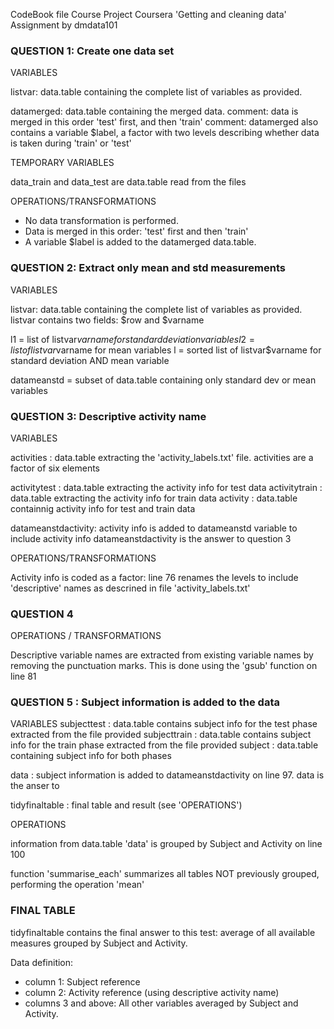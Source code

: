 
CodeBook file
Course Project Coursera 'Getting and cleaning data'
Assignment by dmdata101


### QUESTION 1: Create one data set

VARIABLES

listvar: data.table containing the complete list of variables as provided.

datamerged: data.table containing the merged data.
 comment: data is merged in this order 'test' first, and then 'train'
 comment: datamerged also contains a variable $label, a factor with two levels describing whether data is taken during 'train' or 'test'
 
TEMPORARY VARIABLES

data_train and data_test are data.table read from the files

OPERATIONS/TRANSFORMATIONS

- No data transformation is performed.
- Data is merged in this order: 'test' first and then 'train'
- A variable $label is added to the datamerged data.table.

### QUESTION 2: Extract only mean and std measurements

VARIABLES

listvar: data.table containing the complete list of variables as provided.
 listvar contains two fields: $row and $varname

l1 = list of listvar$varname for standard deviation variables
l2 = list of listvar$varname for mean variables
l = sorted list of listvar$varname for standard deviation AND mean variable

datameanstd = subset of data.table containing only standard dev or mean variables



### QUESTION 3: Descriptive activity name

VARIABLES

activities : data.table extracting the 'activity_labels.txt' file.
 activities are a factor of six elements

activitytest : data.table extracting the activity info for test data
activitytrain : data.table extracting the activity info for train data
activity : data.table containnig activity info for test and train data

datameanstdactivity: activity info is added to datameanstd variable to include activity info
datameanstdactivity is the answer to question 3

OPERATIONS/TRANSFORMATIONS

Activity info is coded as a factor: line 76 renames the levels to include 'descriptive' names as descrined in file 'activity_labels.txt'


### QUESTION 4

OPERATIONS / TRANSFORMATIONS

Descriptive variable names are extracted from existing variable names by removing the punctuation marks.
This is done using the 'gsub' function on line 81

### QUESTION 5 : Subject information is added to the data

VARIABLES
subjecttest : data.table contains subject info for the test phase extracted from the file provided
subjecttrain : data.table contains subject info for the train phase extracted from the file provided
subject : data.table containing subject info for both phases

data : subject information is added to datameanstdactivity on line 97.
data is the anser to 

tidyfinaltable : final table and result (see 'OPERATIONS')

OPERATIONS

information from data.table 'data' is grouped by Subject and Activity on line 100

function 'summarise_each' summarizes all tables NOT previously grouped, performing the operation 'mean'

### FINAL TABLE
tidyfinaltable contains the final answer to this test: average of all available measures grouped by Subject and Activity.

Data definition:
- column 1: Subject reference
- column 2: Activity reference (using descriptive activity name)
- columns 3 and above: All other variables averaged by Subject and Activity.